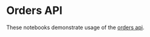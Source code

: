 # Orders API

These notebooks demonstrate usage of the [orders api](https://developers.planet.com/docs/orders/).
